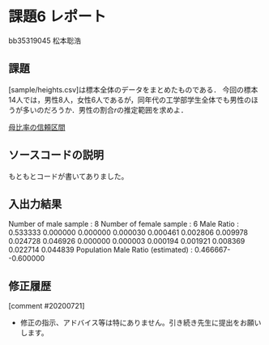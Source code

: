 # 課題6 レポート

bb35319045 松本聡浩

## 課題

[sample/heights.csv]は標本全体のデータをまとめたものである．
今回の標本14人では，男性8人，女性6人であるが，同年代の工学部学生全体でも男性のほうが多いのだろうか．男性の割合$r$の推定範囲を求めよ．

[母比率の信頼区間][1]

[1]:../Reference/PopulationRatio.md

## ソースコードの説明

もともとコードが書いてありました。

## 入出力結果

Number of male sample : 8
Number of female sample : 6
Male Ratio : 0.533333
0.000000
0.000000
0.000030
0.000461
0.002806
0.009978
0.024728
0.046926
0.000000
0.000003
0.000194
0.001921
0.008369
0.022714
0.044839
Population Male Ratio (estimated) : 0.466667--0.600000

## 修正履歴
[comment #20200721]
- 修正の指示、アドバイス等は特にありません。引き続き先生に提出をお願いします。
